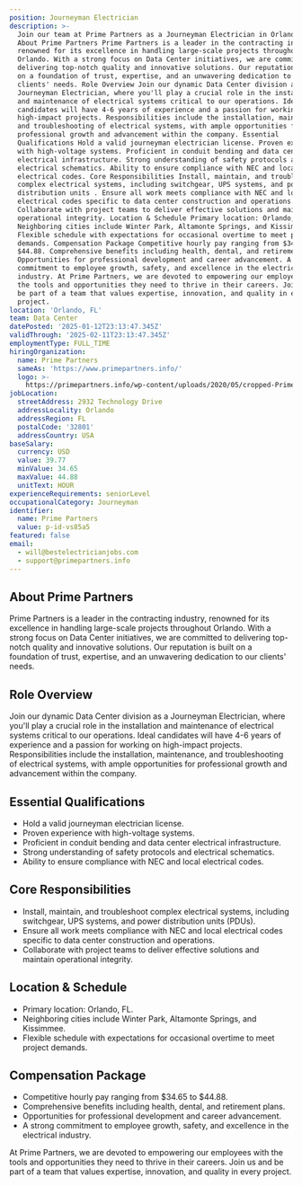 ```yaml
---
position: Journeyman Electrician
description: >-
  Join our team at Prime Partners as a Journeyman Electrician in Orlando, FL.
  About Prime Partners Prime Partners is a leader in the contracting industry,
  renowned for its excellence in handling large-scale projects throughout
  Orlando. With a strong focus on Data Center initiatives, we are committed to
  delivering top-notch quality and innovative solutions. Our reputation is built
  on a foundation of trust, expertise, and an unwavering dedication to our
  clients' needs. Role Overview Join our dynamic Data Center division as a
  Journeyman Electrician, where you'll play a crucial role in the installation
  and maintenance of electrical systems critical to our operations. Ideal
  candidates will have 4-6 years of experience and a passion for working on
  high-impact projects. Responsibilities include the installation, maintenance,
  and troubleshooting of electrical systems, with ample opportunities for
  professional growth and advancement within the company. Essential
  Qualifications Hold a valid journeyman electrician license. Proven experience
  with high-voltage systems. Proficient in conduit bending and data center
  electrical infrastructure. Strong understanding of safety protocols and
  electrical schematics. Ability to ensure compliance with NEC and local
  electrical codes. Core Responsibilities Install, maintain, and troubleshoot
  complex electrical systems, including switchgear, UPS systems, and power
  distribution units . Ensure all work meets compliance with NEC and local
  electrical codes specific to data center construction and operations.
  Collaborate with project teams to deliver effective solutions and maintain
  operational integrity. Location & Schedule Primary location: Orlando, FL.
  Neighboring cities include Winter Park, Altamonte Springs, and Kissimmee.
  Flexible schedule with expectations for occasional overtime to meet project
  demands. Compensation Package Competitive hourly pay ranging from $34.65 to
  $44.88. Comprehensive benefits including health, dental, and retirement plans.
  Opportunities for professional development and career advancement. A strong
  commitment to employee growth, safety, and excellence in the electrical
  industry. At Prime Partners, we are devoted to empowering our employees with
  the tools and opportunities they need to thrive in their careers. Join us and
  be part of a team that values expertise, innovation, and quality in every
  project.
location: 'Orlando, FL'
team: Data Center
datePosted: '2025-01-12T23:13:47.345Z'
validThrough: '2025-02-11T23:13:47.345Z'
employmentType: FULL_TIME
hiringOrganization:
  name: Prime Partners
  sameAs: 'https://www.primepartners.info/'
  logo: >-
    https://primepartners.info/wp-content/uploads/2020/05/cropped-Prime-Partners-Logo-NO-BG-1-1.png
jobLocation:
  streetAddress: 2932 Technology Drive
  addressLocality: Orlando
  addressRegion: FL
  postalCode: '32801'
  addressCountry: USA
baseSalary:
  currency: USD
  value: 39.77
  minValue: 34.65
  maxValue: 44.88
  unitText: HOUR
experienceRequirements: seniorLevel
occupationalCategory: Journeyman
identifier:
  name: Prime Partners
  value: p-id-vs85a5
featured: false
email:
  - will@bestelectricianjobs.com
  - support@primepartners.info
---
```




## About Prime Partners

Prime Partners is a leader in the contracting industry, renowned for its excellence in handling large-scale projects throughout Orlando. With a strong focus on Data Center initiatives, we are committed to delivering top-notch quality and innovative solutions. Our reputation is built on a foundation of trust, expertise, and an unwavering dedication to our clients' needs.

## Role Overview

Join our dynamic Data Center division as a Journeyman Electrician, where you'll play a crucial role in the installation and maintenance of electrical systems critical to our operations. Ideal candidates will have 4-6 years of experience and a passion for working on high-impact projects. Responsibilities include the installation, maintenance, and troubleshooting of electrical systems, with ample opportunities for professional growth and advancement within the company.

## Essential Qualifications

- Hold a valid journeyman electrician license.
- Proven experience with high-voltage systems.
- Proficient in conduit bending and data center electrical infrastructure.
- Strong understanding of safety protocols and electrical schematics.
- Ability to ensure compliance with NEC and local electrical codes.

## Core Responsibilities

- Install, maintain, and troubleshoot complex electrical systems, including switchgear, UPS systems, and power distribution units (PDUs).
- Ensure all work meets compliance with NEC and local electrical codes specific to data center construction and operations.
- Collaborate with project teams to deliver effective solutions and maintain operational integrity.

## Location & Schedule

- Primary location: Orlando, FL.
- Neighboring cities include Winter Park, Altamonte Springs, and Kissimmee.
- Flexible schedule with expectations for occasional overtime to meet project demands.

## Compensation Package

- Competitive hourly pay ranging from $34.65 to $44.88.
- Comprehensive benefits including health, dental, and retirement plans.
- Opportunities for professional development and career advancement.
- A strong commitment to employee growth, safety, and excellence in the electrical industry.

At Prime Partners, we are devoted to empowering our employees with the tools and opportunities they need to thrive in their careers. Join us and be part of a team that values expertise, innovation, and quality in every project.